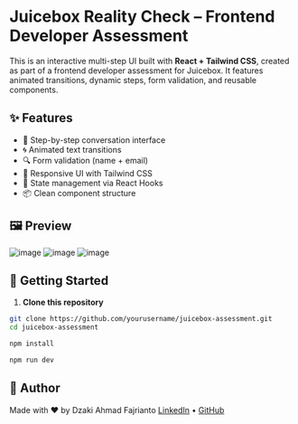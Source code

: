# Juicebox Reality Check – Frontend Developer Assessment

This is an interactive multi-step UI built with **React + Tailwind CSS**, created as part of a frontend developer assessment for Juicebox. It features animated transitions, dynamic steps, form validation, and reusable components.

## ✨ Features

- 💬 Step-by-step conversation interface
- 🌀 Animated text transitions
- 🔍 Form validation (name + email)
- 🎨 Responsive UI with Tailwind CSS
- 💾 State management via React Hooks
- 📦 Clean component structure

## 🖼️ Preview

![image](https://github.com/user-attachments/assets/1b22f66b-0947-4256-8559-ebe6ff8c0b8e)
![image](https://github.com/user-attachments/assets/801e331b-f61e-4e5c-850b-7305d9d3d0d4)
![image](https://github.com/user-attachments/assets/16bfc035-42a9-4ffe-9279-c0675685545c)

## 🚀 Getting Started

1. **Clone this repository**

```bash
git clone https://github.com/yourusername/juicebox-assessment.git
cd juicebox-assessment

npm install

npm run dev

```

## 👤 Author
Made with ❤️ by Dzaki Ahmad Fajrianto
[LinkedIn](https://www.linkedin.com/in/dzakiahmadf/) • [GitHub](https://github.com/dzakiaf19)

